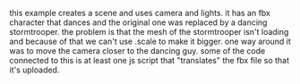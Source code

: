 this example creates a scene and uses camera and lights. 
it has an fbx character that dances and the original one was replaced by a dancing stormtrooper. 
the problem is that the mesh of the stormtrooper isn't loading and because of that we can't use .scale to make it bigger.
one way around it was to move the camera closer to the dancing guy. 
some of the code connected to this is at least one js script that "translates" the fbx file so that it's uploaded. 
